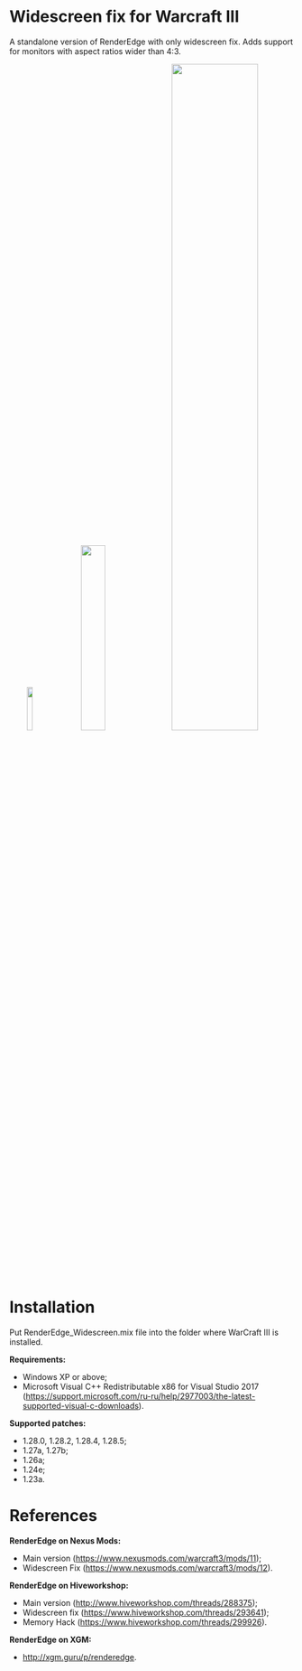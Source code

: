 # Widescreen fix for Warcraft III
A standalone version of RenderEdge with only widescreen fix.
Adds support for monitors with aspect ratios wider than 4:3.
<p align="center">
  <img src="1.png" width="14%"/>
  <img src="2.png" width="29%"/>
  <img src="3.png" width="55%"/>
</p>

# Installation
Put RenderEdge_Widescreen.mix file into the folder where WarCraft III is installed.

**Requirements:**
- Windows XP or above;
- Microsoft Visual C++ Redistributable x86 for Visual Studio 2017 (https://support.microsoft.com/ru-ru/help/2977003/the-latest-supported-visual-c-downloads).

**Supported patches:**
- 1.28.0, 1.28.2, 1.28.4, 1.28.5;
- 1.27a, 1.27b;
- 1.26a;
- 1.24e;
- 1.23a.

# References
**RenderEdge on Nexus Mods:**
- Main version (https://www.nexusmods.com/warcraft3/mods/11);
- Widescreen Fix (https://www.nexusmods.com/warcraft3/mods/12).

**RenderEdge on Hiveworkshop:**
- Main version (http://www.hiveworkshop.com/threads/288375);
- Widescreen fix (https://www.hiveworkshop.com/threads/293641);
- Memory Hack (https://www.hiveworkshop.com/threads/299926).

**RenderEdge on XGM:**
- http://xgm.guru/p/renderedge.
